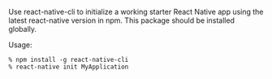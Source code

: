Use react-native-cli to initialize a working starter React Native app using the latest react-native version in npm. This package should be installed globally.

Usage:

```
% npm install -g react-native-cli
% react-native init MyApplication
```
